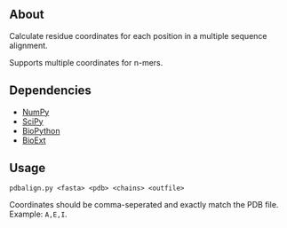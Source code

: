 About
-----

Calculate residue coordinates for each position in a multiple sequence
alignment.

Supports multiple coordinates for n-mers.


Dependencies
------------
- [NumPy](<http://www.numpy.org/>)
- [SciPy](<http://www.scipy.org/>)
- [BioPython](<http://biopython.org/wiki/Biopython>)
- [BioExt](<https://github.com/nlhepler/bioext>)

Usage
-----

`pdbalign.py <fasta> <pdb> <chains> <outfile>`

Coordinates should be comma-seperated and exactly match the PDB
file. Example: `A,E,I`.
